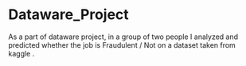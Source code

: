# Dataware_Project
As a part of dataware project, in a group of two people I analyzed and predicted whether the job is Fraudulent / Not on a dataset taken from kaggle  .
